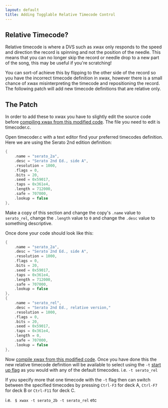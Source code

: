 ```yaml
---
layout: default
title: Adding Togglable Relative Timecode Control
---
```


## Relative Timecode?

Relative timecode is where a DVS such as xwax only responds to the speed and direction the record is spinning and not the position of the needle. This means that you can no longer skip the record or needle drop to a new part of the song, this may be useful if you're scratching!

You can sort-of achieve this by flipping to the other side of the record so you have the incorrect timecode definition in xwax, however there is a small chance of xwax misinterpreting the timecode and repositioning the record. The following patch will add new timecode definitions that are relative only.

## The Patch

In order to add these to xwax you have to slightly edit the source code before [compiling xwax from this modified code](build_xwax_from_source). The file you need to edit is timecoder.c.

Open timecoder.c with a text editor find your preferred timecodes definition. Here we are using the Serato 2nd edition definition:

```c
{
    .name = "serato_2a",
    .desc = "Serato 2nd Ed., side A",
    .resolution = 1000,
    .flags = 0,
    .bits = 20,
    .seed = 0x59017,
    .taps = 0x361e4,
    .length = 712000,
    .safe = 707000,
    .lookup = false
},
```

Make a copy of this section and change the copy's `.name` value to `serato_rel`, change the `.length` value to `0` and change the `.desc` value to something descriptive.

Once done your code should look like this:

```c
{
    .name = "serato_2a",
    .desc = "Serato 2nd Ed., side A",
    .resolution = 1000,
    .flags = 0,
    .bits = 20,
    .seed = 0x59017,
    .taps = 0x361e4,
    .length = 712000,
    .safe = 707000,
    .lookup = false
},
{
    .name = "serato_rel",
    .desc = "Serato 2nd Ed., relative version,"
    .resolution = 1000,
    .flags = 0,
    .bits = 20,
    .seed = 0x59017,
    .taps = 0x361e4,
    .length = 0,
    .safe = 707000,
    .lookup = false
},
```

Now [compile xwax from this modified code](build_xwax_from_source). Once you have done this the new relative timecode definition will be available to select using the `-t` [start up flag](writing_your_start-up_command) as you would with any of the default timecodes. i.e. `-t serato_rel`

If you specify more that one timecode with the `-t` flag then can switch between the specified timecodes by pressing `Ctrl-F3` for deck A, `Ctrl-F7` for deck B or `Ctrl-F11` for deck C.

i.e.  ` $ xwax -t serato_2b -t serato_rel` etc

